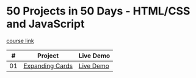# 50 Projects in 50 Days - HTML/CSS and JavaScript

[course link](https://www.udemy.com/course/50-projects-50-days/)

|  #  | Project                                                                                                                   | Live Demo                                                                                          |
| :-: | ------------------------------------------------------------------------------------------------------------------------- | -------------------------------------------------------------------------------------------------- |
| 01  | [Expanding Cards](https://github.com/dinomoon/50projects50days/tree/master/01.%20Expanding%20Cards)                       | [Live Demo](https://imrajashish.github.io/50-Projects-in-HTML-CSS-JS/Project%201%20Expanding%20Cards/index.html)        |